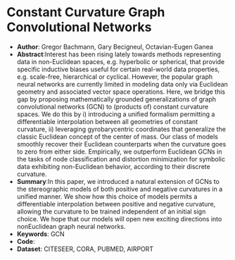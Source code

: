 # Constant Curvature Graph Convolutional Networks
* **Author**: Gregor Bachmann, Gary Becigneul, Octavian-Eugen Ganea
* **Abstract**:Interest has been rising lately towards methods representing data in non-Euclidean spaces, e.g. hyperbolic or spherical, that provide specific inductive biases useful for certain real-world data properties, e.g. scale-free, hierarchical or cyclical. However, the popular graph neural networks are currently limited in modeling data only via Euclidean geometry and associated vector space operations. Here, we bridge this gap by proposing mathematically grounded generalizations of graph convolutional networks (GCN) to (products of) constant curvature spaces. We do this by i) introducing a unified formalism permitting a differentiable interpolation between all geometries of constant curvature, ii) leveraging gyrobarycentric coordinates that generalize the classic Euclidean concept of the center of mass. Our class of models smoothly recover their Euclidean counterparts when the curvature goes to zero from either side. Empirically, we outperform Euclidean GCNs in the tasks of node classification and distortion minimization for symbolic data exhibiting non-Euclidean behavior, according to their discrete curvature.
* **Summary**:In this paper, we introduced a natural extension of GCNs to the stereographic models of both positive and negative curvatures in a unified manner. We show how this choice of models permits a differentiable interpolation between positive and negative curvature, allowing the curvature to be trained independent of an initial sign choice. We hope that our models will open new exciting directions into nonEuclidean graph neural networks.
* **Keywords**: GCN
* **Code**:
* **Dataset**: CITESEER, CORA, PUBMED, AIRPORT